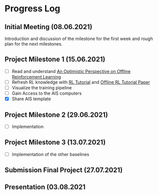 # Progress Log

## Initial Meeting (08.06.2021)

Introduction and discussion of the milestone for the first week and rough plan for the next milestones.

##  Project Milestone 1 (15.06.2021)
- [ ] Read and understand [An Optimistic Perspective on Offline Reinforcement Learning](https://arxiv.org/pdf/1907.04543.pdf)
- [ ] Refresh RL knowledge with [RL Tutorial](https://github.com/andri27-ts/Reinforcement-Learning) and [Offline RL Tutorial Paper](https://arxiv.org/pdf/2005.01643.pdf#cite.kalashnikov2018qtopt)
- [ ] Visualize the training pipeline
- [ ] Gain Access to the AIS computers
- [x] Share AIS template

##  Project Milestone 2 (29.06.2021)
- [ ] Implementation


##  Project Milestone 3 (13.07.2021)
- [ ] Implementation of the other baselines

## Submission Final Project (27.07.2021)

## Presentation (03.08.2021
